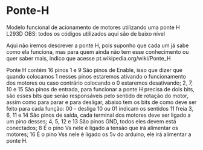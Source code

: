 # Ponte-H
Modelo funcional de acionamento de motores utilizando uma ponte H L293D
OBS: todos os códigos utilizados aqui são de baixo nível

Aqui não iremos descrever a ponte H, pois suponho que cada um já sabe como ela funciona, mas para quem ainda não tem esse conhecimento ou quer saber mais, indico que acesse
 pt.wikipedia.org/wiki/Ponte_H

Ponte H contém 16 pinos
1 e 9 São pinos de Enable, isso que dizer que quando colocamos 1 nesses pinos estaremos ativando o funcionamento dos motores ou caso contrário colocando o 0 estaremos desativando;
2, 7, 10 e 15 São pinos de entrada, para funcionar a ponte H precisa de dois bits, são esses bits que serão responsáveis pelo sentido de rotação do motor,
assim como para parar e para desligar, abaixo tem os bits de como deve ser feito para cada função:
00 - desliga
10 ou 01 indicam os sentidos
11 freia
3, 6, 11 e 14 São pinos de saída, cada terminal dos motores deve ser ligado a um pino desses;
4, 5, 12 e 13 São pinos GND, todos eles devem está conectados;
8 É o pino Vs nele é ligado a tensão que irá alimentar os motores;
16 É o pino Vss nele é ligado os 5v do arduino, ele irá alimentar a ponte H.

